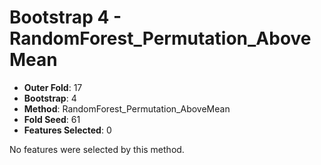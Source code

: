 # Bootstrap 4 - RandomForest_Permutation_AboveMean

- **Outer Fold**: 17
- **Bootstrap**: 4
- **Method**: RandomForest_Permutation_AboveMean
- **Fold Seed**: 61
- **Features Selected**: 0

No features were selected by this method.
